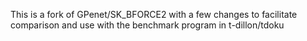 
This is a fork of GPenet/SK_BFORCE2 with a few changes to facilitate comparison and use with the benchmark program in t-dillon/tdoku